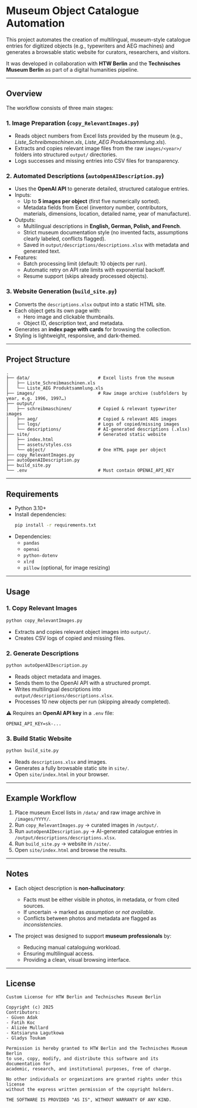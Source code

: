 # Museum Object Catalogue Automation

This project automates the creation of multilingual, museum-style catalogue entries for digitized objects (e.g., typewriters and AEG machines) and generates a browsable static website for curators, researchers, and visitors.  

It was developed in collaboration with **HTW Berlin** and the **Technisches Museum Berlin** as part of a digital humanities pipeline.

---

## Overview

The workflow consists of three main stages:

### 1. Image Preparation (`copy_RelevantImages.py`)
- Reads object numbers from Excel lists provided by the museum (e.g., *Liste_Schreibmaschinen.xls*, *Liste_AEG Produktsammlung.xls*).  
- Extracts and copies relevant image files from the raw `images/<year>/` folders into structured `output/` directories.  
- Logs successes and missing entries into CSV files for transparency.

### 2. Automated Descriptions (`autoOpenAIDescription.py`)
- Uses the **OpenAI API** to generate detailed, structured catalogue entries.  
- Inputs:  
  - Up to **5 images per object** (first five numerically sorted).  
  - Metadata fields from Excel (inventory number, contributors, materials, dimensions, location, detailed name, year of manufacture).  
- Outputs:  
  - Multilingual descriptions in **English, German, Polish, and French**.  
  - Strict museum documentation style (no invented facts, assumptions clearly labeled, conflicts flagged).  
  - Saved in `output/descriptions/descriptions.xlsx` with metadata and generated text.  
- Features:  
  - Batch processing limit (default: 10 objects per run).  
  - Automatic retry on API rate limits with exponential backoff.  
  - Resume support (skips already processed objects).

### 3. Website Generation (`build_site.py`)
- Converts the `descriptions.xlsx` output into a static HTML site.  
- Each object gets its own page with:  
  - Hero image and clickable thumbnails.  
  - Object ID, description text, and metadata.  
- Generates an **index page with cards** for browsing the collection.  
- Styling is lightweight, responsive, and dark-themed.

---

## Project Structure

```
.
├── data/                          # Excel lists from the museum
│   ├── Liste_Schreibmaschinen.xls
│   └── Liste_AEG Produktsammlung.xls
├── images/                        # Raw image archive (subfolders by year, e.g. 1996, 1997…)
├── output/
│   ├── schreibmaschinen/          # Copied & relevant typewriter images
│   ├── aeg/                       # Copied & relevant AEG images
│   ├── logs/                      # Logs of copied/missing images
│   └── descriptions/              # AI-generated descriptions (.xlsx)
├── site/                          # Generated static website
│   ├── index.html
│   ├── assets/styles.css
│   └── object/                    # One HTML page per object
├── copy_RelevantImages.py
├── autoOpenAIDescription.py
├── build_site.py
└── .env                           # Must contain OPENAI_API_KEY
```

---

## Requirements

- Python 3.10+
- Install dependencies:
  ```bash
  pip install -r requirements.txt
  ```
- Dependencies:
  - `pandas`
  - `openai`
  - `python-dotenv`
  - `xlrd`
  - `pillow` (optional, for image resizing)

---

## Usage

### 1. Copy Relevant Images
```bash
python copy_RelevantImages.py
```
- Extracts and copies relevant object images into `output/`.
- Creates CSV logs of copied and missing files.

### 2. Generate Descriptions
```bash
python autoOpenAIDescription.py
```
- Reads object metadata and images.  
- Sends them to the OpenAI API with a structured prompt.  
- Writes multilingual descriptions into `output/descriptions/descriptions.xlsx`.  
- Processes 10 new objects per run (skipping already completed).  

⚠️ Requires an **OpenAI API key** in a `.env` file:
```env
OPENAI_API_KEY=sk-...
```

### 3. Build Static Website
```bash
python build_site.py
```
- Reads `descriptions.xlsx` and images.  
- Generates a fully browsable static site in `site/`.  
- Open `site/index.html` in your browser.

---

## Example Workflow

1. Place museum Excel lists in `/data/` and raw image archive in `/images/YYYY/`.  
2. Run `copy_RelevantImages.py` → curated images in `/output/`.  
3. Run `autoOpenAIDescription.py` → AI-generated catalogue entries in `/output/descriptions/descriptions.xlsx`.  
4. Run `build_site.py` → website in `/site/`.  
5. Open `site/index.html` and browse the results.

---

## Notes

- Each object description is **non-hallucinatory**:  
  - Facts must be either visible in photos, in metadata, or from cited sources.  
  - If uncertain → marked as *assumption* or *not available*.  
  - Conflicts between photos and metadata are flagged as *inconsistencies*.  

- The project was designed to support **museum professionals** by:  
  - Reducing manual cataloguing workload.  
  - Ensuring multilingual access.  
  - Providing a clean, visual browsing interface.

---

## License

```
Custom License for HTW Berlin and Technisches Museum Berlin

Copyright (c) 2025 
Contributors: 
- Güven Adak
- Fatih Koc
- Alizée Mullard
- Katsiaryna Lagutkowa
- Gladys Toukam

Permission is hereby granted to HTW Berlin and the Technisches Museum Berlin
to use, copy, modify, and distribute this software and its documentation for
academic, research, and institutional purposes, free of charge.

No other individuals or organizations are granted rights under this license
without the express written permission of the copyright holders.

THE SOFTWARE IS PROVIDED "AS IS", WITHOUT WARRANTY OF ANY KIND.
```
